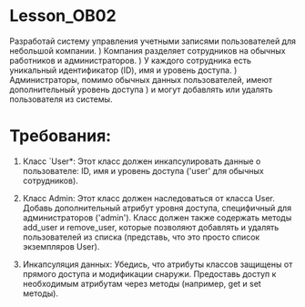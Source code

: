 # Lesson_OB02 
 
Разработай систему управления учетными записями пользователей для небольшой компании. )
Компания разделяет сотрудников на обычных работников и администраторов. )
У каждого сотрудника есть уникальный идентификатор &#40;ID&#41;, имя и уровень доступа. )
Администраторы, помимо обычных данных пользователей, имеют дополнительный уровень доступа )
и могут добавлять или удалять пользователя из системы.

# Требования:
1. Класс `User*: Этот класс должен инкапсулировать данные о пользователе: ID, имя и уровень доступа 
('user' для обычных сотрудников).

2. Класс Admin: Этот класс должен наследоваться от класса User. 
Добавь дополнительный атрибут уровня доступа, специфичный для администраторов ('admin'). 
Класс должен также содержать методы add_user и remove_user, которые позволяют добавлять и удалять пользователей 
из списка (представь, что это просто список экземпляров User).

3. Инкапсуляция данных: Убедись, что атрибуты классов защищены от прямого доступа и модификации снаружи. 
Предоставь доступ к необходимым атрибутам через методы (например, get и set методы).